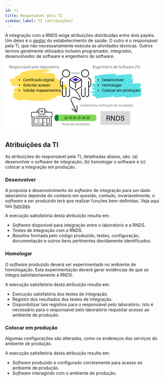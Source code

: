 ```yaml
---
id: ti
title: Responsável pela TI
sidebar_label: TI (atribuições)
---
```


A integração com a RNDS exige atribuições distribuídas entre dois
papéis. Um deles é o [gestor](./gestor) do estabelecimento de saúde.
O outro é o responsável pela TI, que não necessariamente executa
as atividades técnicas. Outros termos geralmente utilizados incluem
programador, integrador, desenvolvedor de software e engenheiro de software.

![img](../static/img/papeis.png)

## Atribuições da TI
As atribuições do responsável pela TI, detalhadas abaixo, são:
(a) desenvolver o software de integração; (b) homologar o software e 
(c) colocar a integração em produção.


### Desenvolver

A proposta e desenvolvimento do _software_ de integração para um dado laboratório depende do contexto em questão, contudo, invariavelmente, o _software_ a ser produzido terá que realizar funções bem-definidas. Veja aqui tais [funções](./si).

A execução satisfatória desta atribuição resulta em:

- _Software_ disponível para integração entre o laboratório e a RNDS.
- Testes de integração com a RNDS.
- _Baseline_ formada pelo código produzido, testes,
  configuração, documentação e outros itens pertinentes devidamente identificados.

### Homologar

O _software_ produzido deverá ser experimentado no ambiente de homologação. Esta experimentação deverá gerar evidências de que se integra satisfatoriamente à RNDS.

A execução satisfatória desta atribuição resulta em:

- Execução satisfatória dos testes de integração.
- Registro dos resultados dos testes de integração.
- Disponibilizar tais registros para o responsável pelo laboratório. Isto é necessário para o responsável pelo laboratório requisitar acesso ao ambiente de produção.

### Colocar em produção

Algumas configurações são alteradas, como os
endereços dos serviços do ambiente de produção.

A execução satisfatória desta atribuição resulta em:

- _Software_ produzido e configurado corretamente para acesso ao ambiente de produção.
- _Software_ interagindo com o ambiente de produção.
